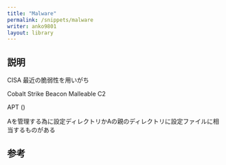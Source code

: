 ```yaml
---
title: "Malware"
permalink: /snippets/malware
writer: anko9801
layout: library
---
```


## 説明

CISA
最近の脆弱性を用いがち

Cobalt Strike Beacon
Malleable C2

APT ()

Aを管理する為に設定ディレクトリかAの親のディレクトリに設定ファイルに相当するものがある

## 参考
